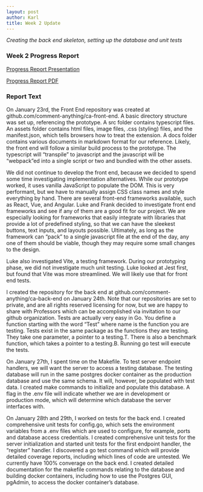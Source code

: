 ```yaml
---
layout: post
author: Karl
title: Week 2 Update
---
```


_Creating the back end skeleton, setting up the database and unit tests_

### Week 2 Progress Report

[Progress Report Presentation]({{site.url}}/assets/pptx/presentation-week-02.pptx)

[Progress Report PDF]({{site.url}}/assets/pdfs/progress-week-02.pdf)

### Report Text

On January 23rd, the Front End repository was created at github.com/comment-anything/ca-front-end. A basic directory structure was set up, referencing the prototype. A src folder contains typescript files. An assets folder contains html files, image files, .css (styling) files, and the manifest.json, which tells browsers how to treat the extension. A docs folder contains various documents in markdown format for our reference. Likely, the front end will follow a similar build process to the prototype. The typescript will “transpile” to javascript and the javascript will be “webpack”ed into a single script or two and bundled with the other assets.

We did not continue to develop the front end, because we decided to spend some time investigating implementation alternatives. While our prototype worked, it uses vanilla JavaScript to populate the DOM. This is very performant, but we have to manually assign CSS class names and style everything by hand. There are several front-end frameworks available, such as React, Vue, and Angular. Luke and Frank decided to investigate front end frameworks and see if any of them are a good fit for our project. We are especially looking for frameworks that easily integrate with libraries that provide a lot of predefined styling, so that we can have the sleekest buttons, text inputs, and layouts possible. Ultimately, as long as the framework can “pack” to a single javascript file at the end of the day, any one of them should be viable, though they may require some small changes to the design.

Luke also investigated Vite, a testing framework. During our prototyping phase, we did not investigate much unit testing. Luke looked at Jest first, but found that Vite was more streamlined. We will likely use that for front end tests.

I created the repository for the back end at github.com/comment-anything/ca-back-end on January 24th. Note that our repositories are set to private, and are all rights reserved licensing for now, but we are happy to share with Professors which can be accomplished via invitation to our github organization. Tests are actually very easy in Go. You define a function starting with the word “Test<name>” where name is the function you are testing. Tests exist in the same package as the functions they are testing. They take one parameter, a pointer to a testing.T. There is also a benchmark function, which takes a pointer to a testing.B. Running go test will execute the tests.

On January 27th, I spent time on the Makefile. To test server endpoint handlers, we will want the server to access a testing database. The testing database will run in the same postgres docker container as the production database and use the same schema. It will, however, be populated with test data. I created make commands to initialize and populate this database. A flag in the .env file will indicate whether we are in development or production mode, which will determine which database the server interfaces with. 

On January 28th and 29th, I worked on tests for the back end. I created comprehensive unit tests for config.go, which sets the environment variables from a .env files which are used to configure, for example, ports and database access credentials. I created comprehensive unit tests for the server initialization and started unit tests for the first endpoint handler, the “register” handler. I discovered a go test command which will provide detailed coverage reports, including which lines of code are untested. We currently have 100% converage on the back end. I created detailed documentation for the makefile commands relating to the database and building docker containers, including how to use the Postgres GUI, pgAdmin, to access the docker container’s database. 


